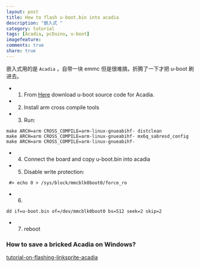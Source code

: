 ```yaml
---
layout: post
title: How to flash u-boot.bin into acadia
description: "嵌入式 "
category: tutorial
tags: [Acadia, pcDuino, u-boot]
imagefeature:
comments: true
share: true
---
```

嵌入式用的是 `Acadia` ，自带一块 emmc 但是很难搞，折腾了一下才把 u-boot 刷进去。

<!--more-->
* 1.	From [Here](https://github.com/linksprite/u-boot-acadia1.0-beta) download u-boot source code for Acadia.
* 2.	Install arm cross compile tools
* 3.	Run:

~~~
make ARCH=arm CROSS_COMPILE=arm-linux-gnueabihf- distclean
make ARCH=arm CROSS_COMPILE=arm-linux-gnueabihf- mx6q_sabresd_config
make ARCH=arm CROSS_COMPILE=arm-linux-gnueabihf-
~~~

* 4.	Connect the board and copy u-boot.bin into acadia 
* 5.	Disable write protection:

~~~
 #> echo 0 > /sys/block/mmcblk0boot0/force_ro 
~~~

* 6.

~~~	
dd if=u-boot.bin of=/dev/mmcblk0boot0 bs=512 seek=2 skip=2
~~~

* 7.	reboot

### How to save a bricked Acadia on Windows?

[tutorial-on-flashing-linksprite-acadia](http://learn.linksprite.com/acadia/tutorial-on-flashing-linksprite-acadia/)
